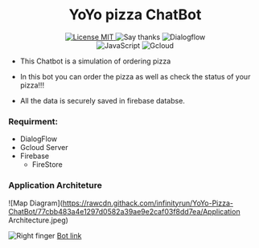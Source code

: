 <h1 align="center">
YoYo pizza ChatBot
</h1>

<p align="center">
  
  <a href="https://opensource.org/licenses/MIT">
    <img src="https://img.shields.io/badge/License-MIT-red.svg" alt="License MIT">
  </a>
  
  <a>
    <img src="https://img.shields.io/badge/Say%20Thanks-👍-1EAEDB.svg" alt="Say thanks">
  </a>

  <a>
    <img src="https://img.shields.io/badge/Dialogflow-100%25-yellowgreen" alt="Dialogflow">
  </a>
  </br>
  <a>
    <img src="https://img.shields.io/badge/JavaScript-100%25-brightgreen" alt="JavaScript">
  </a>
  
  <a>
    <img src="https://img.shields.io/badge/GCloud-Server-lightgrey" alt="Gcloud">
  </a>
</p>

- This Chatbot is a simulation of ordering pizza 

- In this bot you can order the pizza as well as check the status of your pizza!!!

- All the data is securely saved in firebase databse.

### Requirment:

- DialogFlow
- Gcloud Server
- Firebase
  - FireStore


### Application Architeture

![Map Diagram](https://rawcdn.githack.com/infinityrun/YoYo-Pizza-ChatBot/77cbb483a4e1297d0582a39ae9e2caf03f8dd7ea/Application Architecture.jpeg)

<img src="https://img.shields.io/badge/Click%20on%20the%20Link%20to%20Expore%20the%20project-%F0%9F%91%89-yellowgreen?style=flat-square&logo=appveyor" alt="Right finger"> [Bot link](https://pizzaorder.vercel.app)
